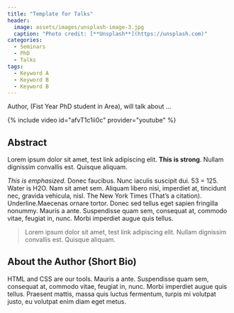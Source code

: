 ```yaml
---
title: "Template for Talks"
header:
  image: assets/images/unsplash-image-3.jpg
  caption: "Photo credit: [**Unsplash**](https://unsplash.com)"
categories:
  - Seminars
  - PhD
  - Talks
tags:
  - Keyword A
  - Keyword B
  - Keyword B
---
```


Author, (Fist Year PhD student in Area),
will talk about ...

{% include video id="afvT1c1ii0c" provider="youtube" %}


## Abstract

Lorem ipsum dolor sit amet, test link adipiscing elit. **This is strong**.
Nullam dignissim convallis est. Quisque aliquam.

*This is emphasized*. Donec faucibus. Nunc iaculis suscipit dui. 53 = 125.
Water is H2O. Nam sit amet sem. Aliquam libero nisi, imperdiet at, tincidunt
nec, gravida vehicula, nisl. The New York Times (That’s a citation).
Underline.Maecenas ornare tortor. Donec sed tellus eget sapien fringilla nonummy.
Mauris a ante. Suspendisse quam sem, consequat at, commodo vitae, feugiat in,
nunc. Morbi imperdiet augue quis tellus.

> Lorem ipsum dolor sit amet, test link adipiscing elit. Nullam dignissim convallis est. Quisque aliquam.


## About the Author (Short Bio)

HTML and CSS are our tools. Mauris a ante. Suspendisse quam sem, consequat at,
commodo vitae, feugiat in, nunc. Morbi imperdiet augue quis tellus. Praesent
mattis, massa quis luctus fermentum, turpis mi volutpat justo, eu volutpat enim
diam eget metus.
